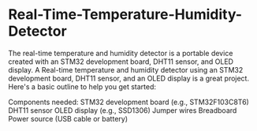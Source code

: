 # Real-Time-Temperature-Humidity-Detector
The real-time temperature and humidity detector is a portable device created with an STM32 development board, DHT11 sensor, and OLED display. 
A Real-time temperature and humidity detector using an STM32 development board, DHT11 sensor, and an OLED display is a great project. Here's a basic outline to help you get started:

Components needed:
STM32 development board (e.g., STM32F103C8T6)
DHT11 sensor
OLED display (e.g., SSD1306)
Jumper wires
Breadboard
Power source (USB cable or battery)
